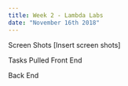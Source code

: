 ```yaml
---
title: Week 2 - Lambda Labs
date: "November 16th 2018"
---
```

Screen Shots
[Insert screen shots]

Tasks Pulled
Front End


Back End